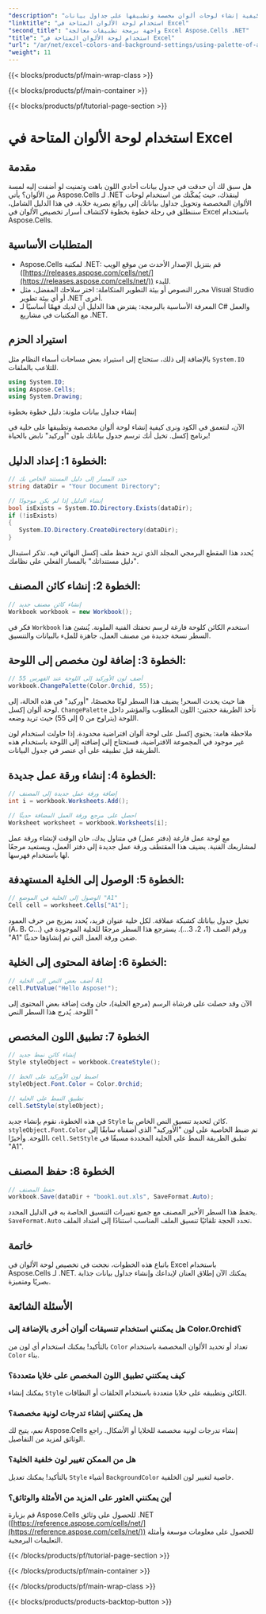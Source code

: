 ```yaml
---
"description": "تعرّف على كيفية إنشاء لوحات ألوان مخصصة وتطبيقها على جداول بيانات Excel باستخدام Aspose.Cells لـ .NET. حسّن المظهر البصري لبياناتك بألوان زاهية وخيارات تنسيق متنوعة."
"linktitle": "استخدام لوحة الألوان المتاحة في Excel"
"second_title": "واجهة برمجة تطبيقات معالجة Excel Aspose.Cells .NET"
"title": "استخدام لوحة الألوان المتاحة في Excel"
"url": "/ar/net/excel-colors-and-background-settings/using-palette-of-available-colors/"
"weight": 11
---
```


{{< blocks/products/pf/main-wrap-class >}}

{{< blocks/products/pf/main-container >}}

{{< blocks/products/pf/tutorial-page-section >}}

# استخدام لوحة الألوان المتاحة في Excel

## مقدمة
هل سبق لك أن حدقت في جدول بيانات أحادي اللون باهت وتمنيت لو أضفت إليه لمسة من الألوان؟ يأتي Aspose.Cells لـ .NET لينقذك، حيث يُمكّنك من استخدام لوحات الألوان المخصصة وتحويل جداول بياناتك إلى روائع بصرية خلابة. في هذا الدليل الشامل، سننطلق في رحلة خطوة بخطوة لاكتشاف أسرار تخصيص الألوان في Excel باستخدام Aspose.Cells. 

## المتطلبات الأساسية

- Aspose.Cells لمكتبة .NET: قم بتنزيل الإصدار الأحدث من موقع الويب ([https://releases.aspose.com/cells/net/](https://releases.aspose.com/cells/net/)) للبدء. 
- محرر النصوص أو بيئة التطوير المتكاملة: اختر سلاحك المفضل، مثل Visual Studio أو أي بيئة تطوير .NET أخرى. 
- المعرفة الأساسية بالبرمجة: يفترض هذا الدليل أن لديك فهمًا أساسيًا لـ C# والعمل مع المكتبات في مشاريع .NET.

## استيراد الحزم

بالإضافة إلى ذلك، ستحتاج إلى استيراد بعض مساحات أسماء النظام مثل `System.IO` للتلاعب بالملفات. 

```csharp
using System.IO;
using Aspose.Cells;
using System.Drawing;
```

إنشاء جداول بيانات ملونة: دليل خطوة بخطوة

الآن، لنتعمق في الكود ونرى كيفية إنشاء لوحة ألوان مخصصة وتطبيقها على خلية في برنامج إكسل. تخيل أنك ترسم جدول بياناتك بلون "أوركيد" نابض بالحياة!

## الخطوة 1: إعداد الدليل:

```csharp
// حدد المسار إلى دليل المستند الخاص بك
string dataDir = "Your Document Directory";

// إنشاء الدليل إذا لم يكن موجودًا
bool isExists = System.IO.Directory.Exists(dataDir);
if (!isExists)
{
   System.IO.Directory.CreateDirectory(dataDir);
}
```

يُحدد هذا المقطع البرمجي المجلد الذي تريد حفظ ملف إكسل النهائي فيه. تذكر استبدال "دليل مستنداتك" بالمسار الفعلي على نظامك.

## الخطوة 2: إنشاء كائن المصنف:

```csharp
// إنشاء كائن مصنف جديد
Workbook workbook = new Workbook();
```

فكر في `Workbook` استخدم الكائن كلوحة فارغة لرسم تحفتك الفنية الملونة. يُنشئ هذا السطر نسخة جديدة من مصنف العمل، جاهزة للملء بالبيانات والتنسيق.

## الخطوة 3: إضافة لون مخصص إلى اللوحة:

```csharp
// أضف لون الأوركيد إلى اللوحة عند الفهرس 55
workbook.ChangePalette(Color.Orchid, 55);
```

هنا حيث يحدث السحر! يضيف هذا السطر لونًا مخصصًا، "أوركيد" في هذه الحالة، إلى لوحة ألوان إكسل. `ChangePalette` تأخذ الطريقة حجتين: اللون المطلوب والمؤشر داخل اللوحة (يتراوح من 0 إلى 55) حيث تريد وضعه. 

ملاحظة هامة: يحتوي إكسل على لوحة ألوان افتراضية محدودة. إذا حاولت استخدام لون غير موجود في المجموعة الافتراضية، فستحتاج إلى إضافته إلى اللوحة باستخدام هذه الطريقة قبل تطبيقه على أي عنصر في جدول البيانات.

## الخطوة 4: إنشاء ورقة عمل جديدة:

```csharp
// إضافة ورقة عمل جديدة إلى المصنف
int i = workbook.Worksheets.Add();

// احصل على مرجع ورقة العمل المضافة حديثًا
Worksheet worksheet = workbook.Worksheets[i];
```

مع لوحة عمل فارغة (دفتر عمل) في متناول يدك، حان الوقت لإنشاء ورقة عمل لمشاريعك الفنية. يضيف هذا المقتطف ورقة عمل جديدة إلى دفتر العمل، ويستعيد مرجعًا لها باستخدام فهرسها.

## الخطوة 5: الوصول إلى الخلية المستهدفة:

```csharp
// الوصول إلى الخلية في الموضع "A1"
Cell cell = worksheet.Cells["A1"];
```

تخيل جدول بياناتك كشبكة عملاقة. لكل خلية عنوان فريد، يُحدد بمزيج من حرف العمود (A، B، C...) ورقم الصف (1، 2، 3...). يسترجع هذا السطر مرجعًا للخلية الموجودة في "A1" ضمن ورقة العمل التي تم إنشاؤها حديثًا.

## الخطوة 6: إضافة المحتوى إلى الخلية:

```csharp
// أضف بعض النص إلى الخلية A1
cell.PutValue("Hello Aspose!");
```

الآن وقد حصلت على فرشاة الرسم (مرجع الخلية)، حان وقت إضافة بعض المحتوى إلى اللوحة. يُدرج هذا السطر النص "

## الخطوة 7: تطبيق اللون المخصص

```csharp
// إنشاء كائن نمط جديد
Style styleObject = workbook.CreateStyle();

// اضبط لون الأوركيد على الخط
styleObject.Font.Color = Color.Orchid;

// تطبيق النمط على الخلية
cell.SetStyle(styleObject);
```

في هذه الخطوة، نقوم بإنشاء جديد `Style` كائن لتحديد تنسيق النص الخاص بنا. `styleObject.Font.Color` تم ضبط الخاصية على لون "الأوركيد" الذي أضفناه سابقًا إلى اللوحة. وأخيرًا، `cell.SetStyle` تطبق الطريقة النمط على الخلية المحددة مسبقًا في "A1".

## الخطوة 8: حفظ المصنف

```csharp
// حفظ المصنف
workbook.Save(dataDir + "book1.out.xls", SaveFormat.Auto);
```

يحفظ هذا السطر الأخير المصنف مع جميع تغييرات التنسيق الخاصة به في الدليل المحدد. `SaveFormat.Auto` تحدد الحجة تلقائيًا تنسيق الملف المناسب استنادًا إلى امتداد الملف.

## خاتمة

باتباع هذه الخطوات، نجحت في تخصيص لوحة الألوان في Excel باستخدام Aspose.Cells لـ .NET. يمكنك الآن إطلاق العنان لإبداعك وإنشاء جداول بيانات جذابة بصريًا ومتميزة. 

## الأسئلة الشائعة

### هل يمكنني استخدام تنسيقات ألوان أخرى بالإضافة إلى Color.Orchid؟
بالتأكيد! يمكنك استخدام أي لون من `Color` تعداد أو تحديد الألوان المخصصة باستخدام `Color` بناء.

### كيف يمكنني تطبيق اللون المخصص على خلايا متعددة؟
يمكنك إنشاء `Style` الكائن وتطبيقه على خلايا متعددة باستخدام الحلقات أو النطاقات.

### هل يمكنني إنشاء تدرجات لونية مخصصة؟
نعم، يتيح لك Aspose.Cells إنشاء تدرجات لونية مخصصة للخلايا أو الأشكال. راجع الوثائق لمزيد من التفاصيل.

### هل من الممكن تغيير لون خلفية الخلية؟
بالتأكيد! يمكنك تعديل `Style` أشياء `BackgroundColor` خاصية لتغيير لون الخلفية.

### أين يمكنني العثور على المزيد من الأمثلة والوثائق؟
قم بزيارة Aspose.Cells للحصول على وثائق .NET ([https://reference.aspose.com/cells/net/](https://reference.aspose.com/cells/net/)) للحصول على معلومات موسعة وأمثلة التعليمات البرمجية.

{{< /blocks/products/pf/tutorial-page-section >}}

{{< /blocks/products/pf/main-container >}}

{{< /blocks/products/pf/main-wrap-class >}}

{{< blocks/products/products-backtop-button >}}